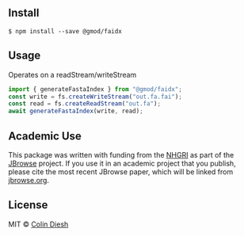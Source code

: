 ## Install

    $ npm install --save @gmod/faidx

## Usage

Operates on a readStream/writeStream

```js
import { generateFastaIndex } from "@gmod/faidx";
const write = fs.createWriteStream("out.fa.fai");
const read = fs.createReadStream("out.fa");
await generateFastaIndex(write, read);
```

## Academic Use

This package was written with funding from the [NHGRI](http://genome.gov) as
part of the [JBrowse](http://jbrowse.org) project. If you use it in an academic
project that you publish, please cite the most recent JBrowse paper, which will
be linked from [jbrowse.org](http://jbrowse.org).

## License

MIT © [Colin Diesh](https://github.com/cmdcolin)
